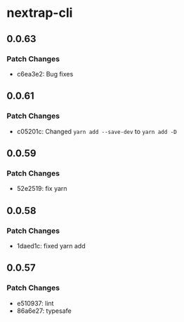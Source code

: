 # nextrap-cli

## 0.0.63

### Patch Changes

- c6ea3e2: Bug fixes

## 0.0.61

### Patch Changes

- c05201c: Changed `yarn add --save-dev` to `yarn add -D`

## 0.0.59

### Patch Changes

- 52e2519: fix yarn

## 0.0.58

### Patch Changes

- 1daed1c: fixed yarn add

## 0.0.57

### Patch Changes

- e510937: lint
- 86a6e27: typesafe
